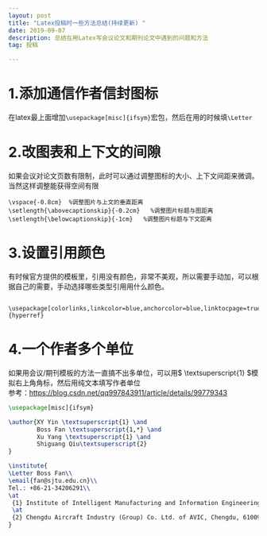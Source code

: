 ```yaml
---
layout: post
title: "Latex投稿时一些方法总结(持续更新) "
date: 2019-09-07
description: 总结在用Latex写会议论文和期刊论文中遇到的问题和方法
tag: 投稿

---
```


# 1.添加通信作者信封图标
在latex最上面增加`\usepackage[misc]{ifsym}`宏包，然后在用的时候填`\Letter`

# 2.改图表和上下文的间隙
如果会议对论文页数有限制，此时可以通过调整图标的大小、上下文间距来微调。当然这样调整能获得空间有限
```
\vspace{-0.8cm}  %调整图片与上文的垂直距离
\setlength{\abovecaptionskip}{-0.2cm}   %调整图片标题与图距离
\setlength{\belowcaptionskip}{-1cm}   %调整图片标题与下文距离
```

# 3.设置引用颜色
有时候官方提供的模板里，引用没有颜色，非常不美观，所以需要手动加，可以根据自己的需要，手动选择哪些类型引用用什么颜色。
```
 \usepackage[colorlinks,linkcolor=blue,anchorcolor=blue,linktocpage=true,urlcolor=blue,citecolor=blue]{hyperref}
```

# 4.一个作者多个单位
如果用会议/期刊模板的方法一直搞不出多单位，可以用$ \textsuperscript{1} $模拟右上角角标，然后用纯文本填写作者单位 <br>
参考：https://blog.csdn.net/qq997843911/article/details/99779343
```latex
\usepackage[misc]{ifsym}

\author{XY Yin \textsuperscript{1} \and
        Boss Fan \textsuperscript{1,*} \and
        Xu Yang \textsuperscript{1} \and
        Shiguang Qiu\textsuperscript{2}
}

\institute{
\Letter Boss Fan\\
\email{fan@sjtu.edu.cn}\\     
Tel.: +86-21-34206291\\     
\at
 {1} Institute of Intelligent Manufacturing and Information Engineering, Shanghai Jiao Tong University, Shanghai, 200240, China.
 \at
 {2} Chengdu Aircraft Industry (Group) Co. Ltd. of AVIC, Chengdu, 610092, China.\\
}

```

